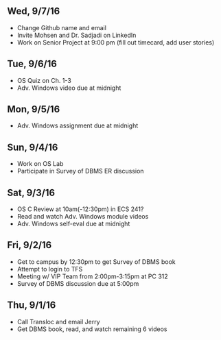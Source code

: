 ## Wed, 9/7/16
+ Change Github name and email
+ Invite Mohsen and Dr. Sadjadi on LinkedIn
+ Work on Senior Project at 9:00 pm (fill out timecard, add user stories)

## Tue, 9/6/16
+ OS Quiz on Ch. 1-3
+ Adv. Windows video due at midnight

## Mon, 9/5/16
+ Adv. Windows assignment due at midnight

## Sun, 9/4/16
+ Work on OS Lab
+ Participate in Survey of DBMS ER discussion

## Sat, 9/3/16
+ OS C Review at 10am(-12:30pm) in ECS 241?
+ Read and watch Adv. Windows module videos
+ Adv. Windows self-eval due at midnight

## Fri, 9/2/16
+ Get to campus by 12:30pm to get Survey of DBMS book
+ Attempt to login to TFS
+ Meeting w/ VIP Team from 2:00pm-3:15pm at PC 312
+ Survey of DBMS discussion due at 5:00pm

## Thu, 9/1/16
+ Call Transloc and email Jerry
+ Get DBMS book, read, and watch remaining 6 videos
